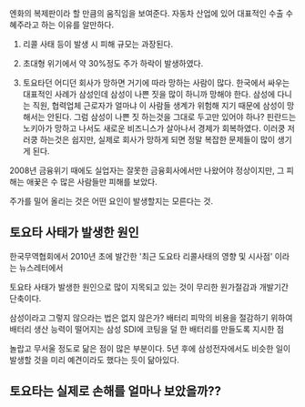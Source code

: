 

엔화의 복제판이라 할 만큼의 움직임을 보여준다. 자동차 산업에 있어 대표적인 수출 수혜주라고 하는 이유를 알만하다.

1. 리콜 사태 등이 발생 시 피해 규모는 과장된다.
1. 초대형 위기에서 약 30%정도 주가 하락이 발생하였다.

1. 토요타던 어디던 회사가 망하면 거기에 따라 망하는 사람이 많다.
한국에서 싸우는 대표적인 사례가 삼성인데 삼성이 나쁜 짓을 많이 하니까 망해야 한다. 삼성에 다니는 직원, 협력업체 근로자가 얼마냐 이 사람들 생계가 위험해 지기 때문에 삼성이 망해서는 안된다.
그럼 삼성이 나쁜 짓 하는것을 그대로 두고만 있어야 하나? 핀란드는 노키아가 망하고 나서도 새로운 비즈니스가 살아나서 경제가 회복하였다.
이러쿵 저러쿵 하는것은 쉽지만, 실제로 회사가 망하게 되면 정말 복잡한 문제들이 많이 생기게 된다. 

2008년 금융위기 때에도 실업자는 잘못한 금융회사에서만 나왔어야 정상이지만, 그 피해는 애꿎은 수 많은 사람들만 피해를 보았다.

주가를 밀어 올리는 것은 어떤 요인이 발생할지는 모른다는 것.

## 토요타 사태가 발생한 원인

한국무역협회에서 2010년 초에 발간한 '최근 도요타 리콜사태의 영향 및 시사점' 이라는 뉴스레터에서 

토요타 사태가 발생한 원인으로 많이 지목되고 있는 것이 무리한 원가절감과 개발기간 단축이다.

삼성이라고 그렇지 않으라는 법은 없지 않은가? 배터리 피막의 비용을 절감하기 위하여 배터리 생산 능력이 떨어지는 삼성 SDI에 코팅을 덜 한 배터리를 만들도록 지시한 점

놀랍고 무서울 정도로 닮은 점이 많은 부분이다. 5년 후에 삼성전자에서도 비슷한 일이 발생할 것을 미리 예견이라도 했다는 듯이 닮아있다. 

## 토요타는 실제로 손해를 얼마나 보았을까??


